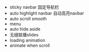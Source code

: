 
- sticky navbar
固定导航栏
- auto highlight navbar
自动高亮navbar
- auto scroll smooth
- menu
- auto hide aside
- 无缝联播slides
- loading animation
- animate when scroll